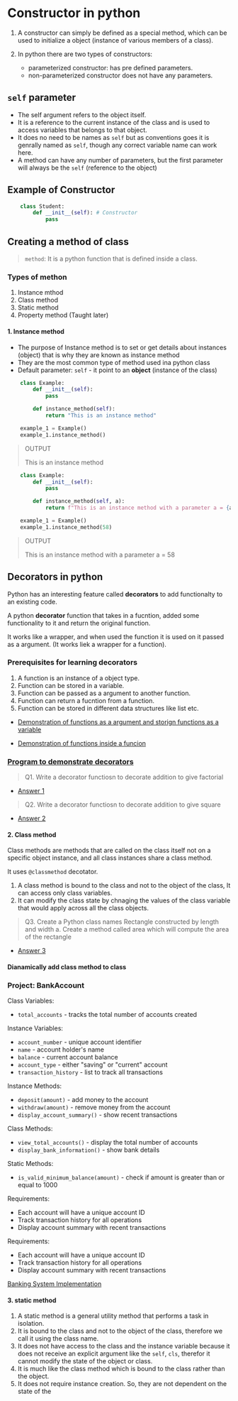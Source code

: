 # Constructor in python

1. A constructor can simply be defined as a special method, which can be used to initialize a object (instance of various members of a class).
2. In python there are two types of constructors:

    - parameterized constructor: has pre defined parameters.
    - non-parameterized constructor does not have any parameters.

## `self` parameter

- The self argument refers to the object itself.
- It is a reference to the current instance of the class and is used to access variables that belongs to that object.
- It does no need to be names as `self` but as conventions goes it is genrally named as `self`, though any correct variable name can work here.
- A method can have any number of parameters, but the first parameter will always be the `self` (reference to the object)

## Example of Constructor

```python
    class Student:
        def __init__(self): # Constructor
            pass            
```  

## Creating a method of class

> `method`: It is a python function that is defined inside a class.

### Types of methon

1. Instance mthod
2. Class method
3. Static method
4. Property method (Taught later)

#### 1. Instance method

- The purpose of Instance method is to set or get details about instances (object) that is why they are known as instance method
- They are the most common type of method used ina python class
- Default parameter: `self` - it point to an __object__ (instance of the class)

``` python
    class Example:
        def __init__(self):
            pass

        def instance_method(self):
            return "This is an instance method"

    example_1 = Example()
    example_1.instance_method()
```

> OUTPUT
>
> This is an instance method

``` python
    class Example:
        def __init__(self):
            pass

        def instance_method(self, a):
            return f"This is an instance method with a parameter a = {a}"

    example_1 = Example()
    example_1.instance_method(58)
```

> OUTPUT
>
> This is an instance method with a parameter a = 58

## Decorators in python

Python has an interesting feature called __decorators__ to add functionalty to an existing code.

A python __decorator__ function that takes in a fucntion, added some functionality to it and return the original function.

It works like a wrapper, and when used the function it is used on it passed as a argument. (It works liek a wrapper for a function).

### Prerequisites for learning decorators

1. A function is an instance of a object type.
2. Function can be stored in a variable.
3. Function can be passed as a argument to another function.
4. Function can return a fucntion from a function.
5. Function can be stored in different data structures like list etc.

- [Demonstration of functions as a argument and storign functions as a variable](./decorators/prerequisites/instance_method/function_as_argument.py)

- [Demonstration of functions inside a funcion](./decorators/prerequisites/instance_method/function_inside_function.py)

### [Program to demonstrate decorators](./decorators/main.py)

> Q1. Write a decorator functiosn to decorate addition to give factorial

- [Answer 1](./decorators/question_1.py)

> Q2. Write a decorator functiosn to decorate addition to give square

- [Answer 2](./decorators/question_2.py)

#### 2. Class method

Class methods are methods that are called on the class itself not on a specific object instance, and all class instances share a class method.

It uses `@classmethod` decotator.

1. A class method is bound to the class and not to the object of the class, It can access only class variables.
2. It can modify the class state by chnaging the values of the class variable that would apply across all the class objects.

> Q3. Create a Python class names Rectangle constructed by length and width
a. Create a method called area which will compute the area of the rectangle

- [Answer 3](./decorators/question_3.py)

#### Dianamically add class method to class

### Project: BankAccount

Class Variables:

- `total_accounts` - tracks the total number of accounts created

Instance Variables:

- `account_number` - unique account identifier
- `name` - account holder's name
- `balance` - current account balance
- `account_type` - either "saving" or "current" account
- `transaction_history` - list to track all transactions

Instance Methods:

- `deposit(amount)` - add money to the account
- `withdraw(amount)` - remove money from the account
- `display_account_summary()` - show recent transactions

Class Methods:

- `view_total_accounts()` - display the total number of accounts
- `display_bank_information()` - show bank details

Static Methods:

- `is_valid_minimum_balance(amount)` - check if amount is greater than or equal to 1000

Requirements:

- Each account will have a unique account ID
- Track transaction history for all operations
- Display account summary with recent transactions

Requirements:

- Each account will have a unique account ID
- Track transaction history for all operations
- Display account summary with recent transactions

[Banking System Implementation](../projects/banking_system/main.py)

#### 3. static method

1. A static method is a general utility method that performs a task in isolation.
2. It is bound to the class and not to the object of the class, therefore we call it using the class name.
3. It does not have access to the class and the instance variable because it does not receive an explicit argument like the `self`, `cls`, therefor it cannot modify the state of the object or class.
4. It is much like the class method which is bound to the class rather than the object.
5. It does not require instance creation. So, they are not dependent on the state of the
